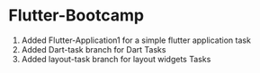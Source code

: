 # Flutter-Bootcamp

<ol>
    <li> Added Flutter-Application1 for a simple flutter application task</li>
    <li> Added Dart-task branch for Dart Tasks</li>
    <li> Added layout-task branch for layout widgets Tasks</li>

</ol>
